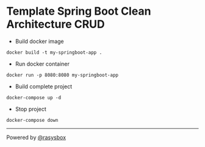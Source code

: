 # Template Spring Boot Clean Architecture CRUD

- Build docker image
```shell
docker build -t my-springboot-app .
```

- Run docker container
```shell
docker run -p 8080:8080 my-springboot-app
```

- Build complete project
```shell
docker-compose up -d
```

- Stop project
```shell
docker-compose down
```

---
Powered by [@rasysbox](https://rasysbox.com)
